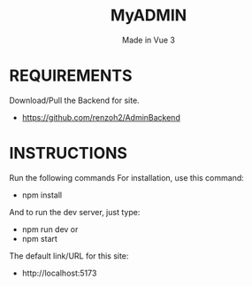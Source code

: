<center>
<h1>MyADMIN</h1>
<p>Made in Vue 3</p>
</center>

# REQUIREMENTS

Download/Pull the Backend for site.

- https://github.com/renzoh2/AdminBackend

# INSTRUCTIONS

Run the following commands
For installation, use this command:

- npm install

And to run the dev server, just type:

- npm run dev
  or
- npm start

The default link/URL for this site:

- http://localhost:5173
